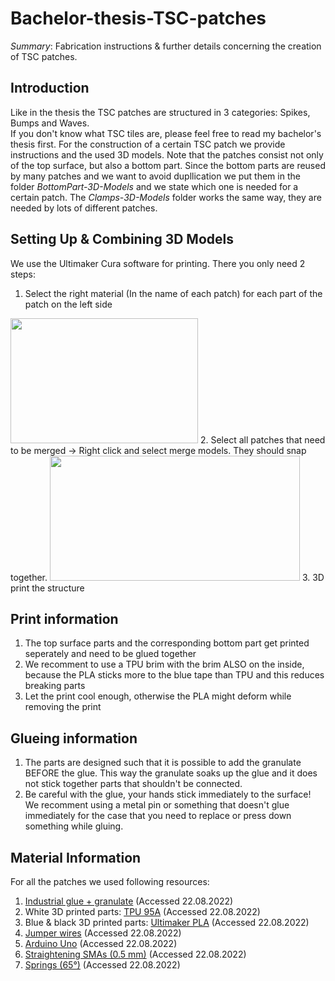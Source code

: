 # Bachelor-thesis-TSC-patches

*Summary*:
Fabrication instructions &amp; further details concerning the creation of TSC patches.

## Introduction

Like in the thesis the TSC patches are structured in 3 categories: Spikes, Bumps and Waves.  
If you don't know what TSC tiles are, please feel free to read my bachelor's thesis first. For the construction of a certain TSC patch we provide instructions and the used 3D models.
Note that the patches consist not only of the top surface, but also a bottom part. Since the bottom parts are reused by many patches and we want to avoid dupllication we put them in the folder *BottomPart-3D-Models* and we state which one is needed for a certain patch. The *Clamps-3D-Models* folder works the same way, they are needed by lots of different patches.

## Setting Up &amp; Combining 3D Models

We use the Ultimaker Cura software for printing. There you only need 2 steps: 
1. Select the right material (In the name of each patch) for each part of the patch on the left side 
<img src="https://user-images.githubusercontent.com/82590951/185628026-55f0e1e7-80df-4941-8b28-101c5e1660b2.png" width="300" height="200" />
2. Select all patches that need to be merged &#8594; Right click and select merge models. They should snap together.
<img src="https://user-images.githubusercontent.com/82590951/185628018-71d602d0-4283-4541-836d-f150d90c92a8.png" width="400" height="200" />
3. 3D print the structure


## Print information

1. The top surface parts and the corresponding bottom part get printed seperately and need to be glued together
2. We recomment to use a TPU brim with the brim ALSO on the inside, because the PLA sticks more to the blue tape than TPU and this reduces breaking parts
3. Let the print cool enough, otherwise the PLA might deform while removing the print

## Glueing information

1. The parts are designed such that it is possible to add the granulate BEFORE the glue. This way the granulate soaks up the glue and it does not stick together parts that shouldn't be connected.
2. Be careful with the glue, your hands stick immediately to the surface! We recomment using a metal pin or something that doesn't glue immediately for the case that you need to replace or press down something while gluing.

## Material Information

For all the patches we used following resources:   
1. [Industrial glue + granulate](https://www.amazon.de/-/en/Industrial-Effective-All-Purpose-Waterproof-Heat-Resistant/dp/B01NCZFZOG/ref=sr_1_5?keywords=industriekleber&qid=1661181665&sprefix=industrie%2Caps%2C97&sr=8-5) (Accessed 22.08.2022)
2. White 3D printed parts: [TPU 95A](https://www.igo3d.com/ultimaker-tpu-285-weiss-750) (Accessed 22.08.2022)
3. Blue & black 3D printed parts: [Ultimaker PLA](https://www.igo3d.com/ultimaker-3-pla) (Accessed 22.08.2022)
4. [Jumper wires](https://www.amazon.de/AZDelivery-Jumper-Wire-Cable-Parent/dp/B07KKJ69DV/ref=sr_1_1_sspa?keywords=br%C3%BCckendraht+m%C3%A4nnlich&qid=1661181306&sprefix=jumper+w%2Caps%2C94&sr=8-1-spons&psc=1&smid=A1X7QLRQH87QA3&spLa=ZW5jcnlwdGVkUXVhbGlmaWVyPUExWVVTR0pWSElBOTVMJmVuY3J5cHRlZElkPUEwNTY1OTU5Mlc4S1c0WEM1SkIxWCZlbmNyeXB0ZWRBZElkPUEwNzg2NTcwMVgxTkpaS0xHUFROUiZ3aWRnZXROYW1lPXNwX2F0ZiZhY3Rpb249Y2xpY2tSZWRpcmVjdCZkb05vdExvZ0NsaWNrPXRydWU=) (Accessed 22.08.2022)
5. [Arduino Uno](https://www.amazon.com/dp/B01EWOE0UU/ref=sr_1_2_sspa?__mk_de_DE=%C3%85M%C3%85%C5%BD%C3%95%C3%91&crid=1C4FYOUBGT5BM&keywords=arduino+uno+r3&qid=1661181427&sprefix=arduino+uno+r%2Caps%2C217&sr=8-2-spons&psc=1&spLa=ZW5jcnlwdGVkUXVhbGlmaWVyPUEyRTI4MUVYQUJQQUpTJmVuY3J5cHRlZElkPUEwMjE0MTg1M0tQNExKTlUwUDlRRCZlbmNyeXB0ZWRBZElkPUEwNDgzODMzMUlIN1I4WVRSM0w1UiZ3aWRnZXROYW1lPXNwX2F0ZiZhY3Rpb249Y2xpY2tSZWRpcmVjdCZkb05vdExvZ0NsaWNrPXRydWU=) (Accessed 22.08.2022)
6. [Straightening SMAs (0.5 mm)](https://www.ebay.de/itm/272744207192?_trkparms=amclksrc%3DITM%26aid%3D1110006%26algo%3DHOMESPLICE.SIM%26ao%3D1%26asc%3D20200818143230%26meid%3D8756667dcc0e49289656add78ea02dc2%26pid%3D101224%26rk%3D1%26rkt%3D2%26sd%3D273567764601%26itm%3D272744207192%26pmt%3D0%26noa%3D1%26pg%3D2047675%26algv%3DDefaultOrganicWeb&_trksid=p2047675.c101224.m-1) (Accessed 22.08.2022)
7. [Springs (65°)](https://www.ebay.de/itm/273567764601?chn=ps&var=575427231816&norover=1&mkevt=1&mkrid=707-134425-41852-0&mkcid=2&itemid=575427231816_273567764601&targetid=1404115579173&device=c&mktype=pla&googleloc=1004896&poi=&campaignid=17935704717&mkgroupid=139162549385&rlsatarget=pla-1404115579173&abcId=9301059&merchantid=7364532&gclid=Cj0KCQjw0oyYBhDGARIsAMZEuMuVkPHRHqsgRvDC3RfehDmSxC5IyUCN7cTK6KzO_mhqoJfxeMrgXL8aAvvfEALw_wcB) (Accessed 22.08.2022)
